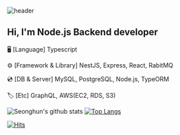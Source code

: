 ![header](https://capsule-render.vercel.app/api?type=wave&color=E45D4C&height=240&section=header&text=Seonghun%20Park&fontSize=60&fontColor=ffffff&fontAlignY=40&animation=twinkling)



## Hi, I'm Node.js Backend developer

🖥 [Language] Typescript

⚙️ [Framework & Library] NestJS, Express, React, RabitMQ

💿 [DB & Server] MySQL, PostgreSQL, Node.js, TypeORM

🏷 [Etc] GraphQL, AWS(EC2, RDS, S3)

![Seonghun's github stats](https://github-readme-stats.vercel.app/api?username=tjdgns5272&show_icons=true&hide_border=true)
[![Top Langs](https://github-readme-stats.vercel.app/api/top-langs/?username=tjdgns5272&layout=compact)](https://github.com/anuraghazra/github-readme-stats)

[![Hits](https://hits.seeyoufarm.com/api/count/incr/badge.svg?url=https%3A%2F%2Fgithub.com%2Ftjdgns5272%2Fhit-counter&count_bg=%2379C83D&title_bg=%23555555&icon=&icon_color=%23E7E7E7&title=hits&edge_flat=false)](https://hits.seeyoufarm.com)

